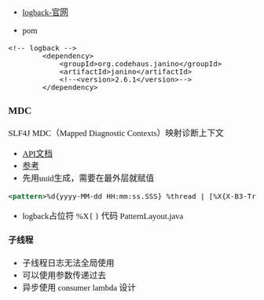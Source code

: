 <span  style="font-family: Simsun,serif; font-size: 17px; ">

- [logback-官网](https://logback.qos.ch/documentation.html)

- pom

~~~
<!-- logback -->
        <dependency>
            <groupId>org.codehaus.janino</groupId>
            <artifactId>janino</artifactId>
            <!--<version>2.6.1</version>-->
        </dependency>
~~~

### MDC

SLF4J MDC（Mapped Diagnostic Contexts）映射诊断上下文

- [API文档](https://www.slf4j.org/api/org/slf4j/MDC.html)
- [参考](https://blog.csdn.net/a183400826/article/details/101519219)
- 先用uuid生成，需要在最外层就赋值

~~~ log.xml
<pattern>%d{yyyy-MM-dd HH:mm:ss.SSS} %thread | [%X{X-B3-TraceId}] | %-5level %logger{50} %msg%n</pattern>
~~~

- logback占位符 %X{ } 代码 PatternLayout.java

#### 子线程

- 子线程日志无法全局使用
- 可以使用参数传递过去
- 异步使用 consumer lambda 设计

</span>